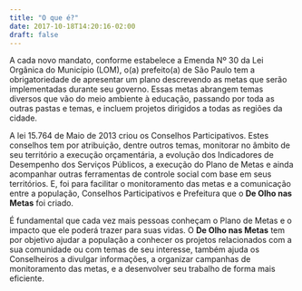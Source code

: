 ```yaml
---
title: "O que é?"
date: 2017-10-18T14:20:16-02:00
draft: false
---
```


A cada novo mandato, conforme estabelece a Emenda Nº 30 da Lei Orgânica do Município (LOM), o(a) prefeito(a) de São Paulo tem a obrigatoriedade de apresentar um plano descrevendo as metas que serão implementadas durante seu governo. Essas metas abrangem temas diversos que vão do meio ambiente à educação, passando por toda as outras pastas e temas, e incluem projetos dirigidos a todas as regiões da cidade.

A lei 15.764 de Maio de 2013 criou os Conselhos Participativos. Estes conselhos tem por atribuição, dentre outros temas, monitorar no âmbito de seu território a execução orçamentária, a evolução dos Indicadores de Desempenho dos Serviços Públicos, a execução do Plano de Metas e ainda acompanhar outras ferramentas de controle social com base em seus territórios. E, foi para facilitar o monitoramento das metas e a comunicação entre a população, Conselhos Participativos e Prefeitura que o **De Olho nas Metas** foi criado.

É fundamental que cada vez mais pessoas conheçam o Plano de Metas e o impacto que ele poderá trazer para suas vidas. O **De Olho nas Metas** tem por objetivo ajudar a população a conhecer os projetos relacionados com a sua comunidade ou com temas de seu interesse, também ajuda os Conselheiros a divulgar informações, a organizar campanhas de monitoramento das metas, e a desenvolver seu trabalho de forma mais eficiente.
